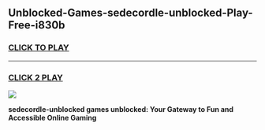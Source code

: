 
## Unblocked-Games-sedecordle-unblocked-Play-Free-i830b
<h3>
<a href="https://premium76.site?title=sedecordle-unblocked&ref=21A">CLICK TO PLAY</a></h3>
<hr>

<h3>
<a href="https://premium76.site?title=sedecordle-unblocked&ref=21A">CLICK 2 PLAY</a>
  
</h3>

<a href="https://premium76.site?title=sedecordle-unblocked&ref=21A"><img src="https://clearcache.store/games.png"></a>


**sedecordle-unblocked games unblocked: Your Gateway to Fun and Accessible Online Gaming**

